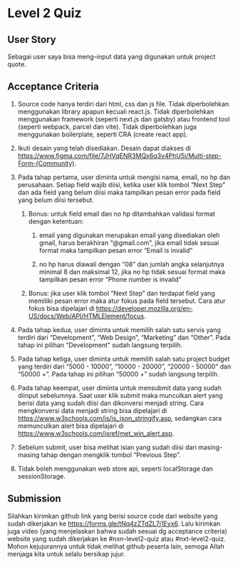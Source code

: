 # Level 2 Quiz

## User Story

Sebagai user saya bisa meng–input data yang digunakan untuk project quote.

## Acceptance Criteria

1.  Source code hanya terdiri dari html, css dan js file. Tidak diperbolehkan menggunakan library apapun kecuali react.js. Tidak diperbolehkan menggunakan framework (seperti next.js dan gatsby) atau frontend tool (seperti webpack, parcel dan vite). Tidak diperbolehkan juga menggunakan boilerplate, seperti CRA (create react app).

2.  Ikuti desain yang telah disediakan. Desain dapat diakses di https://www.figma.com/file/7JHVqENR3MQx6q3v4PhU5i/Multi-step-Form-(Community).

3.  Pada tahap pertama, user diminta untuk mengisi nama, email, no hp dan perusahaan. Setiap field wajib diisi, ketika user klik tombol “Next Step” dan ada field yang belum diisi maka tampilkan pesan error pada field yang belum diisi tersebut.

    1. Bonus: untuk field email dan no hp ditambahkan validasi format dengan ketentuan:

       1. email yang digunakan merupakan email yang disediakan oleh gmail, harus berakhiran “@gmail.com”, jika email tidak sesuai format maka tampilkan pesan error “Email is invalid”

       2. no hp harus diawali dengan “08” dan jumlah angka selanjutnya minimal 8 dan maksimal 12, jika no hp tidak sesuai format maka tampilkan pesan error “Phone number is invalid”

    2. Bonus: jika user klik tombol “Next Step” dan terdapat field yang memiliki pesan error maka atur fokus pada field tersebut. Cara atur fokus bisa dipelajari di https://developer.mozilla.org/en-US/docs/Web/API/HTMLElement/focus.

4.  Pada tahap kedua, user diminta untuk memilih salah satu servis yang terdiri dari “Development”, “Web Design”, “Marketing” dan “Other”. Pada tahap ini pilihan “Development” sudah langsung terpilih.

5.  Pada tahap ketiga, user diminta untuk memilih salah satu project budget yang terdiri dari “5000 - 10000”, “10000 - 20000”, “20000 - 50000” dan “50000 +”. Pada tahap ini pilihan “50000 +” sudah langsung terpilih.

6.  Pada tahap keempat, user diminta untuk mensubmit data yang sudah diinput sebelumnya. Saat user klik submit maka munculkan alert yang berisi data yang sudah diisi dan dikonversi menjadi string. Cara mengkonversi data menjadi string bisa dipelajari di https://www.w3schools.com/js/js_json_stringify.asp, sedangkan cara memunculkan alert bisa dipelajari di https://www.w3schools.com/jsref/met_win_alert.asp.

7.  Sebelum submit, user bisa melihat isian yang sudah diisi dari masing-masing tahap dengan mengklik tombol “Previous Step”.

8.  Tidak boleh menggunakan web store api, seperti localStorage dan sessionStorage.

## Submission

Silahkan kirimkan github link yang berisi source code dari website yang sudah dikerjakan ke https://forms.gle/tNq4zZTdZL7j1Eyx6. Lalu kirimkan juga video (yang menjelaskan bahwa sudah sesuai dg acceptance criteria) website yang sudah dikerjakan ke #nxn-level2-quiz atau #nxt-level2-quiz. Mohon kejujurannya untuk tidak melihat github peserta lain, semoga Allah menjaga kita untuk selalu bersikap jujur.

